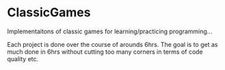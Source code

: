 # ClassicGames 
Implementaitons of classic games for learning/practicing programming...

Each project is done over the course of arounds 6hrs.
The goal is to get as much done in 6hrs without cutting too many corners in terms of code quality etc.

